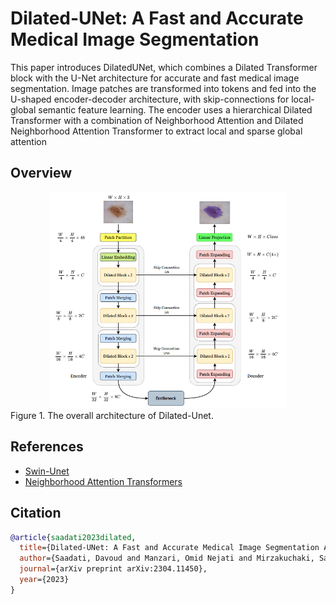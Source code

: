 # Dilated-UNet: A Fast and Accurate Medical Image Segmentation

This paper introduces DilatedUNet, which combines a Dilated Transformer block with
the U-Net architecture for accurate and fast medical image segmentation. Image patches are transformed into tokens and fed into the U-shaped encoder-decoder architecture, with skip-connections for local-global semantic feature learning. The encoder uses a hierarchical Dilated
Transformer with a combination of Neighborhood Attention
and Dilated Neighborhood Attention Transformer to extract
local and sparse global attention

## Overview

<div style="text-align: center">
<img src="images/stracture.png" title="MedViT-S" height="75%" width="75%">
</div>
Figure 1. The overall architecture of Dilated-Unet.</center>

## References
* [Swin-Unet](https://github.com/HuCaoFighting/Swin-Unet/blob/main/README.md)
* [Neighborhood Attention Transformers](https://github.com/SHI-Labs/Neighborhood-Attention-Transformer)

## Citation

```bibtex
@article{saadati2023dilated,
  title={Dilated-UNet: A Fast and Accurate Medical Image Segmentation Approach using a Dilated Transformer and U-Net Architecture},
  author={Saadati, Davoud and Manzari, Omid Nejati and Mirzakuchaki, Sattar},
  journal={arXiv preprint arXiv:2304.11450},
  year={2023}
}

```
